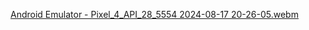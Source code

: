 
[Android Emulator - Pixel_4_API_28_5554 2024-08-17 20-26-05.webm](https://github.com/user-attachments/assets/467ac146-c917-45b7-9a40-be6efd1b456b)
